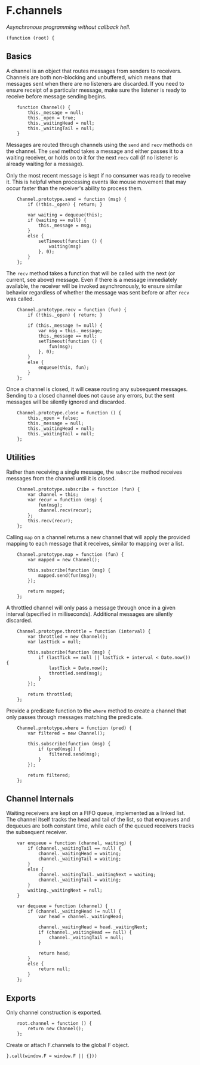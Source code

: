 # F.channels

_Asynchronous programming without callback hell._

	(function (root) {

## Basics

A channel is an object that routes messages from senders to receivers. Channels
are both non-blocking and unbuffered, which means that messages sent when there
are no listeners are discarded. If you need to ensure receipt of a particular
message, make sure the listener is ready to receive before message sending
begins.

		function Channel() {
			this._message = null;
			this._open = true;
			this._waitingHead = null;
			this._waitingTail = null;
		}

Messages are routed through channels using the `send` and `recv` methods on
the channel. The `send` method takes a message and either passes it to a
waiting receiver, or holds on to it for the next `recv` call (if no listener is
already waiting for a message).

Only the most recent message is kept if no consumer was ready to receive it.
This is helpful when processing events like mouse movement that may occur
faster than the receiver's ability to process them.

		Channel.prototype.send = function (msg) {
			if (!this._open) { return; }

			var waiting = dequeue(this);
			if (waiting == null) {
				this._message = msg;
			}
			else {
				setTimeout(function () {
					waiting(msg)
				}, 0);
			}
		};

The `recv` method takes a function that will be called with the next (or
current, see above) message. Even if there is a message immediately available,
the receiver will be invoked asynchronously, to ensure similar behavior
regardless of whether the message was sent before or after `recv` was called.

		Channel.prototype.recv = function (fun) {
			if (!this._open) { return; }

			if (this._message != null) {
				var msg = this._message;
				this._message == null;
				setTimeout(function () {
					fun(msg);
				}, 0);
			}
			else {
				enqueue(this, fun);
			}
		};

Once a channel is closed, it will cease routing any subsequent messages.
Sending to a closed channel does not cause any errors, but the sent messages
will be silently ignored and discarded.

		Channel.prototype.close = function () {
			this._open = false;
			this._message = null;
			this._waitingHead = null;
			this._waitingTail = null;
		};

## Utilities

Rather than receiving a single message, the `subscribe` method receives
messages from the channel until it is closed.

		Channel.prototype.subscribe = function (fun) {
			var channel = this;
			var recur = function (msg) {
				fun(msg);
				channel.recv(recur);
			};
			this.recv(recur);
		};

Calling `map` on a channel returns a new channel that will apply the provided
mapping to each message that it receives, similar to mapping over a list.

		Channel.prototype.map = function (fun) {
			var mapped = new Channel();

			this.subscribe(function (msg) {
				mapped.send(fun(msg));
			});

			return mapped;
		};

A throttled channel will only pass a message through once in a given interval
(specified in milliseconds). Additional messages are silently discarded.

		Channel.prototype.throttle = function (interval) {
			var throttled = new Channel();
			var lastTick = null;

			this.subscribe(function (msg) {
				if (lastTick == null || lastTick + interval < Date.now()) {
					lastTick = Date.now();
					throttled.send(msg);
				}
			});

			return throttled;
		};

Provide a predicate function to the `where` method to create a channel that
only passes through messages matching the predicate.

		Channel.prototype.where = function (pred) {
			var filtered = new Channel();

			this.subscribe(function (msg) {
				if (pred(msg)) {
					filtered.send(msg);
				}
			});

			return filtered;
		};

## Channel Internals

Waiting receivers are kept on a FIFO queue, implemented as a linked list. The
channel itself tracks the head and tail of the list, so that enqueues and
dequeues are both constant time, while each of the queued receivers tracks the
subsequent receiver.

		var enqueue = function (channel, waiting) {
			if (channel._waitingTail == null) {
				channel._waitingHead = waiting;
				channel._waitingTail = waiting;
			}
			else {
				channel._waitingTail._waitingNext = waiting;
				channel._waitingTail = waiting;
			}
			waiting._waitingNext = null;
		}

		var dequeue = function (channel) {
			if (channel._waitingHead != null) {
				var head = channel._waitingHead;
				
				channel._waitingHead = head._waitingNext;
				if (channel._waitingHead == null) {
					channel._waitingTail = null;
				}

				return head;
			}
			else {
				return null;
			}
		};

## Exports

Only channel construction is exported.

		root.channel = function () {
			return new Channel();
		};
		
Create or attach F.channels to the global F object.

	}.call(window.F = window.F || {}))
